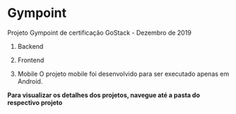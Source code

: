 # Gympoint
Projeto Gympoint de certificação GoStack - Dezembro de 2019

1. Backend

2. Frontend

3. Mobile
O projeto mobile foi desenvolvido para ser executado apenas em Android.

**Para visualizar os detalhes dos projetos, navegue até a pasta do respectivo projeto**
